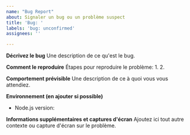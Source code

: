 ```yaml
---
name: "Bug Report"
about: Signaler un bug ou un problème suspect
title: 'Bug: '
labels: 'bug: unconfirmed'
assignees: ''

---
```


**Décrivez le bug**
Une description de ce qu'est le bug.

**Comment le reproduire**
Étapes pour reproduire le problème:
1.
2.
 
**Comportement prévisible**
Une description de ce à quoi vous vous attendiez.

**Environnement (en ajouter si possible)**
* Node.js version: 

**Informations supplémentaires et captures d'écran**
Ajoutez ici tout autre contexte ou capture d'écran sur le problème.
